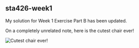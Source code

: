 ## sta426-week1

My solution for Week 1 Exercise Part B has been updated.

On a completely unrelated note, here is the cutest chair ever!

![Cutest chair ever!](https://dodo.ac/np/images/9/9b/Froggy_Chair_%28Green_Frog%29_NL_Model.png)
